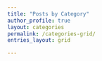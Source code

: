 ```yaml
---
title: "Posts by Category"
author_profile: true
layout: categories
permalink: /categories-grid/
entries_layout: grid

---
```

